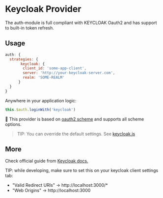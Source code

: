 # Keycloak Provider

The auth-module is full compliant with KEYCLOAK Oauth2 and has support to built-in token refresh.

## Usage

```js
auth: {
  strategies: {
       keycloak: {
        client_id: 'some-app-client',
        server: 'http://your-keycloak-server.com',
        realm: 'SOME-REALM'
      }
  }
}
```

Anywhere in your application logic:

```js
this.$auth.loginWith('keycloak')
```


💁 This provider is based on [oauth2 scheme](../strategies/oauth2.md) and supports all scheme options.

> TIP: You can override the default settings. See [keycloak.js](https://github.com/nuxt-community/auth-module/blob/dev/lib/providers/keycloak.js)

## More

Check official guide from [Keycloak docs.](http://www.keycloak.org/docs/latest/getting_started/index.html)


TIP: while developing, make sure to set this on your keycloak client settings tab:

- "Valid Redirect URIs" -> http://localhost:3000/*
- "Web Origins" -> http://localhost:3000